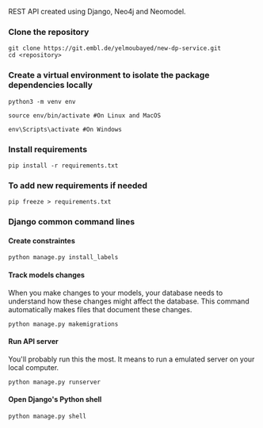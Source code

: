 REST API created using Django, Neo4j and Neomodel.

### Clone the repository
~~~
git clone https://git.embl.de/yelmoubayed/new-dp-service.git    
cd <repository>
~~~

### Create a virtual environment to isolate the package dependencies locally
~~~
python3 -m venv env 
~~~
~~~
source env/bin/activate #On Linux and MacOS  
~~~
~~~
env\Scripts\activate #On Windows    
~~~

### Install requirements
~~~
pip install -r requirements.txt
~~~

### To add new requirements if needed 
~~~
pip freeze > requirements.txt
~~~

### Django common command lines

#### Create constraintes
~~~
python manage.py install_labels 
~~~

#### Track models changes
When you make changes to your models, your database needs to understand how these changes might affect the database. This command automatically makes files that document these changes.
~~~
python manage.py makemigrations
~~~

#### Run API server
You'll probably run this the most. It means to run a emulated server on your local computer.
~~~
python manage.py runserver
~~~

#### Open Django's Python shell
~~~
python manage.py shell
~~~
